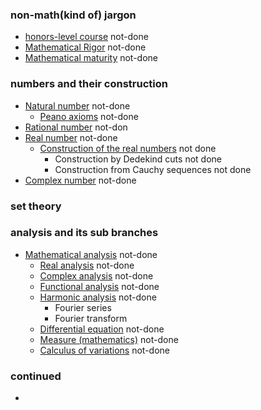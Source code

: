 ### non-math(kind of) jargon

* [honors-level course](https://en.wikipedia.org/wiki/Honors_student) not-done
* [Mathematical Rigor](https://en.wikipedia.org/wiki/Rigour) not-done
* [Mathematical maturity](https://en.wikipedia.org/wiki/Mathematical_maturity) not-done

### numbers and their construction

* [Natural number](https://en.wikipedia.org/wiki/Natural_number) not-done
  * [Peano axioms](https://en.wikipedia.org/wiki/Peano_axioms) not-done
* [Rational number](https://en.wikipedia.org/wiki/Rational_number) not-don
* [Real number](https://en.wikipedia.org/wiki/Real_number) not-done
  - [Construction of the real numbers](https://en.wikipedia.org/wiki/Construction_of_the_real_numbers) not done
    - Construction by Dedekind cuts not done
    - Construction from Cauchy sequences not done
* [Complex number](https://en.wikipedia.org/wiki/Complex_number) not-done

### set theory



### analysis and its sub branches

* [Mathematical analysis](https://en.wikipedia.org/wiki/Mathematical_analysis) not-done
  - [Real analysis](https://en.wikipedia.org/wiki/Real_analysis) not-done
  - [Complex analysis](https://en.wikipedia.org/wiki/Complex_analysis) not-done
  - [Functional analysis](https://en.wikipedia.org/wiki/Functional_analysis) not-done
  - [Harmonic analysis](https://en.wikipedia.org/wiki/Harmonic_analysis) not-done
    - Fourier series
    - Fourier transform
  - [Differential equation](https://en.wikipedia.org/wiki/Differential_equation) not-done
  - [Measure (mathematics)](https://en.wikipedia.org/wiki/Measure_(mathematics)) not-done
  - [Calculus of variations](https://en.wikipedia.org/wiki/Calculus_of_variations) not-done

### continued

*

